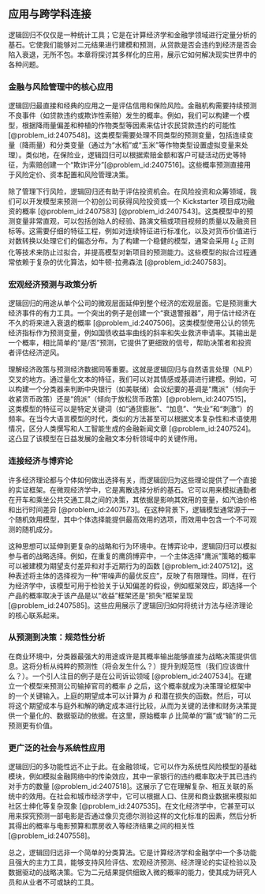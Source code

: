 ## 应用与跨学科连接

逻辑回归不仅仅是一种统计工具；它是在计算经济学和金融学领域进行定量分析的基石。它使我们能够对二元结果进行建模和预测，从贷款是否会违约到经济是否会陷入衰退，无所不包。本章将探讨其多样化的应用，展示它如何解决现实世界中的各种问题。

### 金融与风险管理中的核心应用

逻辑回归最直接和经典的应用之一是评估信用和保险风险。金融机构需要持续预测不良事件（如贷款违约或欺诈性索赔）发生的概率。例如，我们可以构建一个模型，根据降雨量偏差和种植的作物类型等因素来估计农民贷款违约的可能性 [@problem_id:2407548]。这类模型需要处理不同类型的预测变量，包括连续变量（降雨量）和分类变量（通过为“水稻”或“玉米”等作物类型设置虚拟变量来处理）。类似地，在保险业，逻辑回归可以根据索赔金额和客户可疑活动历史等特征，为索赔创建一个“欺诈评分”[@problem_id:2407516]。这些概率预测直接用于风险定价、资本配置和风险管理决策。

除了管理下行风险，逻辑回归还有助于评估投资机会。在风险投资和众筹领域，我们可以开发模型来预测一个初创公司获得风险投资或一个 Kickstarter 项目成功融资的概率 [@problem_id:2407583] [@problem_id:2407543]。这类模型中的预测变量非常直观，可以包括创始人的经验、路演文稿或项目视频的质量以及融资目标等。这需要仔细的特征工程，例如对连续特征进行标准化，以及对货币价值进行对数转换以处理它们的偏态分布。为了构建一个稳健的模型，通常会采用 $L_2$ 正则化等技术来防止过拟合，并提高模型对新项目的预测能力。这些模型的拟合过程通常依赖于复杂的优化算法，如牛顿-拉弗森法 [@problem_id:2407583]。

### 宏观经济预测与政策分析

逻辑回归的用途从单个公司的微观层面延伸到整个经济的宏观层面。它是预测重大经济事件的有力工具。一个突出的例子是创建一个“衰退警报器”，用于估计经济在不久的将来进入衰退的概率 [@problem_id:2407506]。这类模型使用公认的领先经济指标作为预测变量，例如国债收益率曲线的斜率和失业救济申请率。其输出是一个概率，相比简单的“是/否”预测，它提供了更细致的信号，帮助决策者和投资者评估经济逆风。

理解经济政策与预测经济数据同等重要。这就是逻辑回归与自然语言处理（NLP）交叉的地方。通过量化文本的特征，我们可以对其情感或基调进行建模。例如，可以构建一个分类器来判断中央银行（如美联储）会议纪要的基调是“鹰派”（倾向于收紧货币政策）还是“鸽派”（倾向于放松货币政策）[@problem_id:2407515]。这类模型的特征可以是特定关键词（如“通货膨胀”、“加息”、“失业”和“刺激”）的频率。在当今大语言模型的时代，类似的方法甚至可以根据文本复杂性和术语使用情况，区分人类撰写和人工智能生成的金融新闻文章 [@problem_id:2407524]。这凸显了该模型在日益发展的金融文本分析领域中的关键作用。

### 连接经济与博弈论

许多经济理论都与个体如何做出选择有关，而逻辑回归为这些理论提供了一个直接的实证框架。在微观经济学中，它是离散选择分析的基石。它可以用来模拟通勤者在开车和乘坐公共交通工具之间的决策，其依据是影响其效用的变量，如汽油价格和出行时间差异 [@problem_id:2407573]。在这种背景下，逻辑模型通常源于一个随机效用模型，其中个体选择能提供最高效用的选项，而效用中包含一个不可观测的随机成分。

这种思想可以延伸到更复杂的战略和行为环境中。在博弈论中，逻辑回归可以模拟参与者的战略选择。例如，在重复的鹰鸽博弈中，一个主体选择“鹰派”策略的概率可以被建模为期望支付差异和对手近期行为的函数 [@problem_id:2407512]。这种表述将主体的选择视为一种“带噪声的最优反应”，反映了有限理性。同样，在行为经济学中，该模型可用于检验关于认知偏差的假设，例如框架效应，即选择一个产品的概率取决于该产品是以“收益”框架还是“损失”框架呈现 [@problem_id:2407585]。这些应用展示了逻辑回归如何将统计方法与经济理论的核心联系起来。

### 从预测到决策：规范性分析

在商业环境中，分类器最强大的用途或许是其概率输出能够直接为战略决策提供信息。这将分析从纯粹的预测性（将会发生什么？）提升到规范性（我们应该做什么？）。一个引人注目的例子是在公司诉讼领域 [@problem_id:2407534]。在建立一个模型来预测公司输掉官司的概率 $\hat{p}$ 之后，这个概率就成为决策理论框架中的一个关键输入。上庭的期望成本可以计算为 $\hat{p}$ 和潜在损失的函数。然后，可以将这个期望成本与庭外和解的确定成本进行比较，从而为关键的法律和财务决策提供一个量化的、数据驱动的依据。在这里，原始概率 $\hat{p}$ 比简单的“赢”或“输”的二元预测更有价值。

### 更广泛的社会与系统性应用

逻辑回归的多功能性远不止于此。在金融领域，它可以作为系统性风险模型的基础模块，例如模拟金融网络中的传染效应，其中一家银行的违约概率取决于其已违约对手方的数量 [@problem_id:2407518]。这展示了它在理解复杂、相互关联的系统中的效用。在社会和城市经济学中，它可以根据人口、住房和商业数据来模拟如社区士绅化等复杂现象 [@problem_id:2407535]。在文化经济学中，它甚至可以用来探究预测一部电影是否通过像贝克德尔测验这样的文化标准的因素，然后分析其得出的概率与电影预算和票房收入等经济结果之间的相关性 [@problem_id:2407558]。

总之，逻辑回归远非一个简单的分类算法。它是计算经济学和金融学中一个多功能且强大的主力工具，能够支持风险评估、宏观经济预测、经济理论的实证检验以及数据驱动的战略决策。它为二元结果提供细致入微的概率的能力，使其成为研究人员和从业者不可或缺的工具。